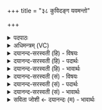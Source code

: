 +++
title = "३८ कुविदङ्ग यवमन्तो"

+++
<details><summary>पदपाठः</summary>

कु॒वित्। अ॒ङ्ग। यव॑मन्त इति॒ यव॑ऽमन्तः। यव॑म्। चि॒त्। यथा॑। दान्ति॑। अ॒नु॒पू॒र्वमित्य॑नुऽपू॒र्वम्। वि॒यूयेति॑ वि॒ऽयूय॑। इ॒हेहेती॒हऽइ॑ह। ए॒षा॒म्। कृ॒णु॒हि॒। भोज॑नानि। ये। ब॒र्हिषः॑। नम॑ऽउक्ति॒मिति॒ नमः॑ऽउक्तिम्। यज॑न्ति। ३८।
</details>

<details><summary>अधिमन्त्रम् (VC)</summary>

- सभासदो देवताः
- प्रजापतिर्ऋषिः
- निचृत्त्रिष्टुप्
- धैवतः
</details>

<details><summary>दयानन्द-सरस्वती (हि) - विषयः</summary>

अब पढ़ने और पढ़ाने हारे कैसे हों, इस विषय को अगले मन्त्र में कहा है ॥
</details>

<details><summary>दयानन्द-सरस्वती (हि) - पदार्थः</summary>

पदार्थान्वयभाषाः -  हे (अङ्ग) मित्र ! (कुवित्) बहुत विज्ञानयुक्त तू (इहेह) इस-इस व्यवहार में (एषाम्) इन मनुष्यों से (यथा) जैसे (यवमन्तः) बहुत जौ आदि अन्नयुक्त खेती करनेवाले (यवम्) जौ आदि अनाज के समूह को बुस आदि से (वियूय) पृथक्कर (चित्) और (अनुपूर्वम्) क्रम से (दान्ति) छेदन करते हैं, उनके और (ये) जो (बर्हिषः) जल वा (नमउक्तिम्) अन्नसम्बन्धी वचन को (यजन्ति) कहकर सत्कार करते हैं, उनके (भोजनानि) भोजनों को (कृणुहि) करो ॥३८ ॥
</details>

<details><summary>दयानन्द-सरस्वती (हि) - भावार्थः</summary>

भावार्थभाषाः -  इस मन्त्र में उपमालङ्कार है। हे पढ़ाने और पढ़ने वालो ! तुम लोग जैसे खेती करनेहारे एक-दूसरे के खेत को पारी से काटते और भूसा से अन्न को अलग कर औरों को भोजन कराके फिर आप भोजन करते हैं, वैसे ही यहाँ विद्या के व्यवहार में निष्कपट भाव से विद्यार्थियों को पढ़ानेवालों की सेवा और पढ़ानेवालों को विद्यार्थियों की विद्यावृद्धि कर एक-दूसरे को खान-पान से सत्कार कर सब कोई आनन्द भोगें ॥३८ ॥
</details>

<details><summary>दयानन्द-सरस्वती (सं) - विषयः</summary>

अथाऽध्यापकाऽध्येतारः कीदृशः स्युरित्याह ॥
</details>

<details><summary>दयानन्द-सरस्वती (सं) - पदार्थः</summary>

पदार्थान्वयभाषाः -  हे अङ्ग ! कुवित्त्वमिहेहैषां यथा यवमन्तो कृषीव यवं वियूय चिदप्यनुपूर्वं दान्ति ये च बर्हिषो नम उक्तिं यजन्ति, तेषां भोजनानि कृणुहि ॥३८ ॥
</details>

<details><summary>दयानन्द-सरस्वती (सं) - भावार्थः</summary>

भावार्थभाषाः -  अत्रोपमालङ्कारः। हे अध्यापकाध्येतारः ! यूयं यथा कृषीवलाः परस्परस्य क्षेत्राणि पर्यायेण लुनन्ति, बुसादिभ्योऽन्नानि पृथक्कृत्याऽन्यान् भोजयित्वा स्वयं भुञ्जते, तथैवेह विद्याव्यवहारे निष्कपटतया विद्यार्थिभिरध्यापकानां सेवामध्यापकैर्विद्यार्थिनां विद्यावृद्धिं च कृत्वा परस्परान् भोजनादिना सत्कृत्य सर्व आनन्दन्तु ॥३८ ॥
</details>

<details><summary>सविता जोशी ← दयानन्दः (म) - भावार्थः</summary>

भावार्थभाषाः -  या मंत्रात उपमालंकार आहे. हे अध्ययन व अध्यापन करणाऱ्यांनो! ज्याप्रमाणे शेतकरी एकमेकांचे शेत आळीपाळीने कापतात व धान्यापासून भूसा वेगळा करून अन्न तयार करून इतरांना भोजन देतात व नंतर स्वतः भोजन करतात तसे विद्यार्थ्यांनी विद्या प्रक्रियेत अध्यापकांची सेवा करावी व अध्यापकांनीही विद्यार्थ्यांची विद्या वृद्धिंगत करावी. खानपानासह सत्कार करावा व सर्वांनी आनंदात राहावे.
</details>